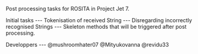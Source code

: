 Post processing tasks for ROSITA in Project Jet 7. 

Initial tasks --- Tokenisation of received String
              --- Disregarding incorrectly recognised Strings
              --- Skeleton methods that will be triggered after post processing. 

Developpers --- @mushroomhater07 @Mityukovanna @revidu33
